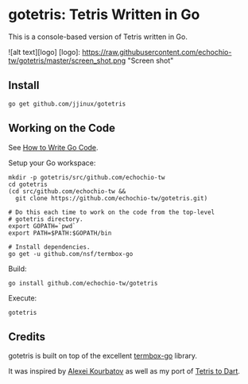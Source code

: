 # gotetris: Tetris Written in Go

This is a console-based version of Tetris written in Go.

![alt text][logo]
[logo]: https://raw.githubusercontent.com/echochio-tw/gotetris/master/screen_shot.png "Screen shot"

## Install

	go get github.com/jjinux/gotetris

## Working on the Code

See [How to Write Go Code](https://golang.org/doc/code.html).

Setup your Go workspace:

	mkdir -p gotetris/src/github.com/echochio-tw
	cd gotetris
	(cd src/github.com/echochio-tw &&
	  git clone https://github.com/echochio-tw/gotetris.git)

	# Do this each time to work on the code from the top-level
	# gotetris directory.
	export GOPATH=`pwd`
	export PATH=$PATH:$GOPATH/bin

	# Install dependencies.
	go get -u github.com/nsf/termbox-go

Build:

	go install github.com/echochio-tw/gotetris

Execute:

	gotetris

## Credits

gotetris is built on top of the excellent
[termbox-go](https://github.com/nsf/termbox-go) library.

It was inspired by [Alexei Kourbatov](http://www.javascripter.net) as
well as my port of [Tetris to Dart](http://code.google.com/p/tetris-in-dart/).

